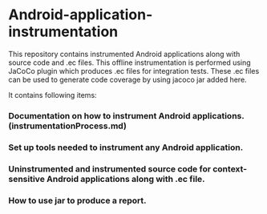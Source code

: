 # Android-application-instrumentation
This repository contains instrumented Android applications along with source code and .ec files. This offline instrumentation is performed using JaCoCo plugin which produces .ec files for integration tests. These .ec files can be used to generate code coverage by using jacoco jar added here.


It contains following items:
### Documentation on how to instrument Android applications. (instrumentationProcess.md)
### Set up tools needed to instrument any Android application.
### Uninstrumented and instrumented source code for context-sensitive Android applications along with .ec file.
### How to use jar to produce a report.
